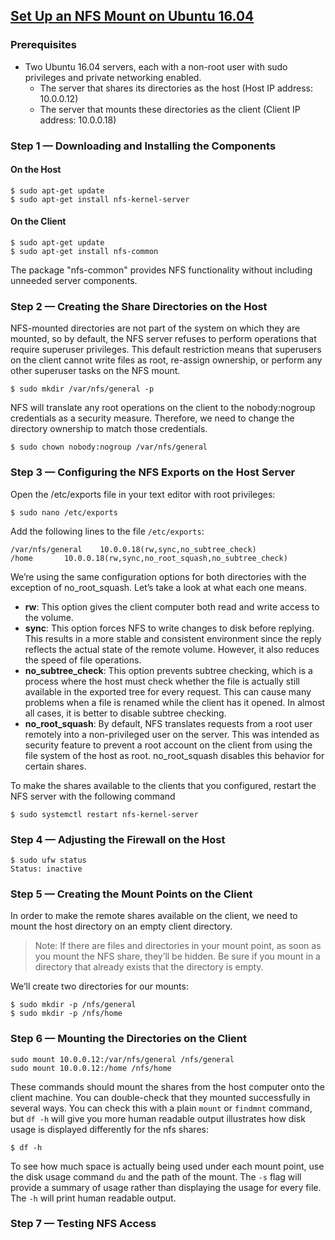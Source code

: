 ## [Set Up an NFS Mount on Ubuntu 16.04](https://www.digitalocean.com/community/tutorials/how-to-set-up-an-nfs-mount-on-ubuntu-16-04)

### Prerequisites

* Two Ubuntu 16.04 servers, each with a non-root user with sudo privileges and private networking enabled.
  * The server that shares its directories as the host (Host IP address: 10.0.0.12)
  * The server that mounts these directories as the client (Client IP address: 10.0.0.18)
 
### Step 1 — Downloading and Installing the Components

#### On the Host

```
$ sudo apt-get update
$ sudo apt-get install nfs-kernel-server
```

#### On the Client

```
$ sudo apt-get update
$ sudo apt-get install nfs-common
```
The package "nfs-common" provides NFS functionality without including unneeded server components. 

### Step 2 — Creating the Share Directories on the Host

NFS-mounted directories are not part of the system on which they are mounted, so by default, the NFS server refuses to perform 
operations that require superuser privileges. This default restriction means that superusers on the client cannot write files 
as root, re-assign ownership, or perform any other superuser tasks on the NFS mount.

```
$ sudo mkdir /var/nfs/general -p
```
NFS will translate any root operations on the client to the nobody:nogroup credentials as a security measure. Therefore, we need to change the directory ownership to match those credentials.

```
$ sudo chown nobody:nogroup /var/nfs/general
```

### Step 3 — Configuring the NFS Exports on the Host Server

Open the /etc/exports file in your text editor with root privileges:
```
$ sudo nano /etc/exports
```
Add the following lines to the file ```/etc/exports```:
```
/var/nfs/general    10.0.0.18(rw,sync,no_subtree_check)
/home       10.0.0.18(rw,sync,no_root_squash,no_subtree_check)
```

We’re using the same configuration options for both directories with the exception of no_root_squash. Let’s take a look at what each one means.

* **rw**: This option gives the client computer both read and write access to the volume.
* **sync**: This option forces NFS to write changes to disk before replying. This results in a more stable and consistent environment since the reply reflects the actual state of the remote volume. However, it also reduces the speed of file operations.
* **no_subtree_check**: This option prevents subtree checking, which is a process where the host must check whether the file is actually still available in the exported tree for every request. This can cause many problems when a file is renamed while the client has it opened. In almost all cases, it is better to disable subtree checking.
* **no_root_squash**: By default, NFS translates requests from a root user remotely into a non-privileged user on the server. This was intended as security feature to prevent a root account on the client from using the file system of the host as root. no_root_squash disables this behavior for certain shares.

To make the shares available to the clients that you configured, restart the NFS server with the following command
```
$ sudo systemctl restart nfs-kernel-server
```

### Step 4 — Adjusting the Firewall on the Host

```
$ sudo ufw status
Status: inactive
```

### Step 5 — Creating the Mount Points on the Client

In order to make the remote shares available on the client, we need to mount the host directory on an empty client directory.

> Note: If there are files and directories in your mount point, as soon as you mount the NFS share, they’ll be hidden. 
> Be sure if you mount in a directory that already exists that the directory is empty.

We’ll create two directories for our mounts:
```
$ sudo mkdir -p /nfs/general
$ sudo mkdir -p /nfs/home
```

### Step 6 — Mounting the Directories on the Client

```
sudo mount 10.0.0.12:/var/nfs/general /nfs/general
sudo mount 10.0.0.12:/home /nfs/home
```

These commands should mount the shares from the host computer onto the client machine. You can double-check that they mounted successfully in several ways. You can check this with a plain ```mount``` or ```findmnt``` command, but ```df -h``` will give you more human readable output illustrates how disk usage is displayed differently for the nfs shares:

```
$ df -h
```

To see how much space is actually being used under each mount point, use the disk usage command ```du``` and the path of the mount. The ```-s``` flag will provide a summary of usage rather than displaying the usage for every file. The ```-h``` will print human readable output.

### Step 7 — Testing NFS Access


